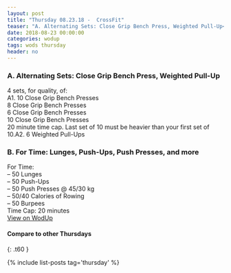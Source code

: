 ```yaml
---
layout: post
title: "Thursday 08.23.18 -  CrossFit"
teaser: "A. Alternating Sets: Close Grip Bench Press, Weighted Pull-Up<br/> B.  For Time: Lunges, Push-Ups, Push Presses, and more"
date: 2018-08-23 00:00:00
categories: wodup
tags: wods thursday
header: no
---
```



<h3>A. Alternating Sets: Close Grip Bench Press, Weighted Pull-Up</h3>
4 sets, for quality,  of:<br/>A1. 10 Close Grip Bench Presses<br/>8 Close Grip Bench Presses<br/>6 Close Grip Bench Presses<br/>10 Close Grip Bench Presses<br/>20 minute time cap.  Last set of 10 must be heavier than your first set of 10.A2. 6 Weighted Pull-Ups
<h3>B.  For Time: Lunges, Push-Ups, Push Presses, and more</h3>
For Time:<br/>– 50 Lunges<br/>– 50 Push-Ups<br/>– 50 Push Presses @ 45/30 kg<br/>– 50/40 Calories of Rowing<br/>– 50 Burpees<br/>Time Cap: 20 minutes<br/>
<a href="https://www.wodup.com/gyms/asphodel/wods/8775" target="blank">View on WodUp</a>


#### Compare to other Thursdays
{: .t60 }

{% include list-posts tag='thursday' %}